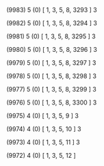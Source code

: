 (9983) 5 (0) [ 1, 3, 5, 8, 3293 ] 3 


(9982) 5 (0) [ 1, 3, 5, 8, 3294 ] 3 


(9981) 5 (0) [ 1, 3, 5, 8, 3295 ] 3 


(9980) 5 (0) [ 1, 3, 5, 8, 3296 ] 3 


(9979) 5 (0) [ 1, 3, 5, 8, 3297 ] 3 


(9978) 5 (0) [ 1, 3, 5, 8, 3298 ] 3 


(9977) 5 (0) [ 1, 3, 5, 8, 3299 ] 3 


(9976) 5 (0) [ 1, 3, 5, 8, 3300 ] 3 


(9975) 4 (0) [ 1, 3, 5, 9 ] 3 


(9974) 4 (0) [ 1, 3, 5, 10 ] 3 


(9973) 4 (0) [ 1, 3, 5, 11 ] 3 


(9972) 4 (0) [ 1, 3, 5, 12 ]  

